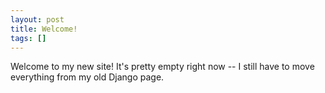 ```yaml
---
layout: post
title: Welcome!
tags: []
---
```


Welcome to my new site!  It's pretty empty right now -- I still have to move everything from my old Django page.
